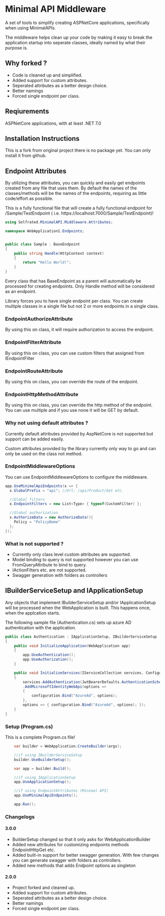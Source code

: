 ﻿# Minimal API Middleware

A set of tools to simplify creating ASPNetCore applications, specifically when using MinimalAPIs.

The middleware helps clean up your code by making it easy to break the application startup into seperate classes,
ideally named by what their purpose is.

## Why forked ?

- Code is cleaned up and simplified.
- Added support for custom attributes.
- Seperated attributes as a better design choice.
- Better namings
- Forced single endpoint per class.

## Reqiurements

ASPNetCore applications, with at least .NET 7.0

## Installation Instructions

This is a fork from original project there is no package yet. You can only install it from github.

## Endpoint Attributes

By utilizing these attributes, you can quickly and easily get endpoints created from any file that uses them. By default
the names of the classes/methods will be the names of the endpoints, requiring as little code/effort as possible.

This is a fully functional file that will create a fully functional endpoint for /Sample/TestEndpoint (
i.e. https://localhost:7000/Sample/TestEndpoint)!

```csharp
using Selfrated.MinimalAPI.Middleware.Attributes;

namespace WebApplication1.Endpoints;


public class Sample : BaseEndpoint
{
    public string Handle(HttpContext context)
    {
        return "Hello World!";
    }   
}
```

Every class that has BaseEndpoint as a parent will automatically be processed for creating endpoints.
Only Handle method will be considered as an endpoint.

Library forces you to have single endpoint per class.
You can create multiple classes in a single file but not 2 or more endpoints in a single class.

### EndpointAuthorizeAttribute

By using this on class, it will require authorization to access the endpoint.

### EndpointFilterAttribute

By using this on class, you can use custom filters that assigned from IEndpointFilter

### EndpointRouteAttribute

By using this on class, you can override the route of the endpoint.

### EndpointHttpMethodAttribute

By using this on class, you can override the http method of the endpoint.
You can use multiple and if you use none it will be GET by default.

### Why not using default attributes ?

Currently default attributes provided by AspNetCore is not supported but support can be added easily.

Custom attributes provided by the library currently only way to go and can only be used on the class not method.

### EndpointMiddlewareOptions

You can use EndpointMiddlewareOptions to configure the middleware.

```csharp
app.UseMinimalApiEndpoints(x => { 
  x.GlobalPrefix = "api"; //Url: /api/Product/Get etc.

  //Global filters
  x.EndpointFilters = new List<Type> { typeof(CustomFilter) };

  //Global authorization
  x.AuthorizeData = new AuthorizeData(){
    Policy = "PolicyName"
  };
});
```

### What is not supported ?

- Currently only class level custom attributes are supported.
- Model binding to query is not supported however you can use FromQueryAttribute to bind to query.
- IActionFilters etc. are not supported.
- Swagger generation with folders as controllers

## IBuilderServiceSetup and IApplicationSetup

Any objects that implement IBuilderServiceSetup and/or IApplicationSetup will be processed when the WebApplication is
built. This happens once, when the applcation starts.

The following sample file (Authentication.cs) sets up azure AD authentication with the application.

```csharp
public class Authentication : IApplicationSetup, IBuilderServiceSetup
{
    public void InitializeApplication(WebApplication app)
    {
        app.UseAuthentication();
        app.UseAuthorization();
    }

    public void InitializeServices(IServiceCollection services, ConfigurationManager configuration, ConfigureHostBuilder host)
    {
        services.AddAuthentication(JwtBearerDefaults.AuthenticationScheme)
        .AddMicrosoftIdentityWebApi(options =>
        {
            configuration.Bind("AzureAd", options);
        },
        options => { configuration.Bind("AzureAd", options); });
    }
}

```

### Setup (Program.cs)

This is a complete Program.cs file!

```csharp
    var builder = WebApplication.CreateBuilder(args);

    //if using IBuilderServiceSetup
    builder.UseBuilderSetup();

    var app = builder.Build();

    //if using IApplicationSetup
    app.UseApplicationSetup();

    //if using EndpointAttributes (Minimal API)
    app.UseMinimalApiEndpoints();

    app.Run();
```

### Changelogs

#### 3.0.0

- BuilderSetup changed so that it only asks for WebApplicationBuilder
- Added new attributes for customizing endpoints methods EndpointHttpGet etc.
- Added built-in support for better swagger generation. With few changes you can generate swagger with folders as
  controllers.
- Added new methods that adds Endpoint options as singleton

#### 2.0.0

- Project forked and cleaned up.
- Added support for custom attributes.
- Seperated attributes as a better design choice.
- Better namings
- Forced single endpoint per class.




